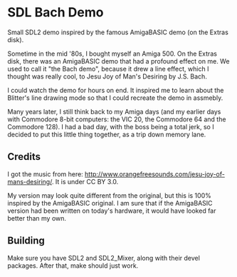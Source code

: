 # SDL Bach Demo

Small SDL2 demo inspired by the famous AmigaBASIC demo (on the Extras disk).

Sometime in the mid '80s, I bought myself an Amiga 500. On the Extras disk,
there was an AmigaBASIC demo that had a profound effect on me. We used to
call it "the Bach demo", because it drew a line effect, which I thought was
really cool, to Jesu Joy of Man's Desiring by J.S. Bach.

I could watch the demo for hours on end. It inspired me to learn about the
Blitter's line drawing mode so that I could recreate the demo in assmebly.

Many years later, I still think back to my Amiga days (and my earlier days
with Commodore 8-bit computers: the VIC 20, the Commodore 64 and the
Commodore 128). I had a bad day, with the boss being a total jerk, so I
decided to put this little thing together, as a trip down memory lane.

## Credits

I got the music from here: http://www.orangefreesounds.com/jesu-joy-of-mans-desiring/. It is under CC BY 3.0.

My version may look quite different from the original, but this is 100%
inspired by the AmigaBASIC original. I am sure that if the AmigaBASIC
version had been written on today's hardware, it would have looked far
better than my own.

## Building

Make sure you have SDL2 and SDL2\_Mixer, along with their devel packages.
After that, make should just work.
